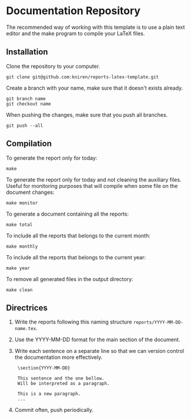 Documentation Repository
========================

The recommended way of working with this template is to use a plain
text editor and the make program to compile your LaTeX files.


Installation
------------

Clone the repository to your computer.

    git clone git@github.com:kniren/reports-latex-template.git

Create a branch with your name, make sure that it doesn't exists
already.

    git branch name
    git checkout name

When pushing the changes, make sure that you push all branches.

    git push --all


Compilation
-----------

To generate the report only for today:

    make 

To generate the report only for today and not cleaning the auxiliary
files. Useful for monitoring purposes that will compile when some file
on the document changes:

    make monitor 

To generate a document containing all the reports:

    make total

To include all the reports that belongs to the current month:

    make monthly

To include all the reports that belongs to the current year:

    make year

To remove all generated files in the output directory:

    make clean


Directrices
-----------

1. Write the reports following this naming structure `reports/YYYY-MM-DD-name.tex`.
2. Use the YYYY-MM-DD format for the main section of the document.
3. Write each sentence on a separate line so that we can version
   control the documentation more effectively.

        \section{YYYY-MM-DD} 

        This sentence and the one bellow.
        Will be interpreted as a paragraph.

        This is a new paragraph.
        ...

4. Commit often, push periodically.
